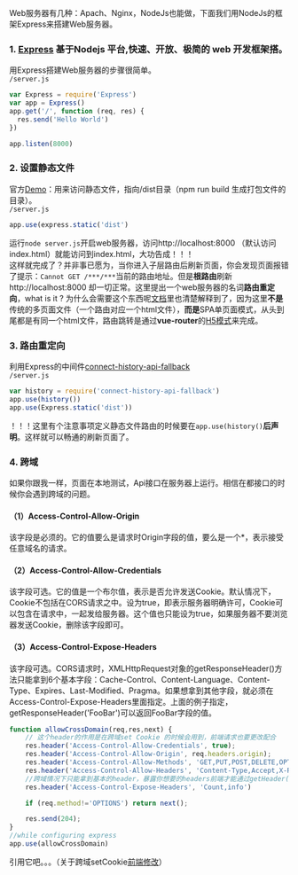 Web服务器有几种：Apach、Nginx，NodeJs也能做，下面我们用NodeJs的框架Express来搭建Web服务器。
### 1. [Express](https://github.com/Expressjs/Express) 基于Nodejs 平台,快速、开放、极简的 web 开发框架搭。  
用Express搭建Web服务器的步骤很简单。    
`/server.js`
```javascript
var Express = require('Express')
var app = Express()
app.get('/', function (req, res) {
  res.send('Hello World')
})

app.listen(8000)
```   
### 2. 设置静态文件  
官方[Demo](http://Expressjs.com/en/starter/static-files.html)：用来访问静态文件，指向/dist目录（npm run build 生成打包文件的目录）。     
`/server.js`
```javascript
app.use(express.static('dist')
```  
运行```node server.js```开启web服务器，访问http://localhost:8000 （默认访问index.html）就能访问到index.html，大功告成！！！    
这样就完成了？并非事已愿为，当你进入子层路由后刷新页面，你会发现页面报错了提示：`Cannot GET /***/***`当前的路由地址。但是**根路由**刷新http://localhost:8000 却一切正常。这里提出一个web服务器的名词**路由重定向**，what is it ? 为什么会需要这个东西呢[文档](https://router.vuejs.org/zh-cn/essentials/history-mode.html)里也清楚解释到了，因为这里**不是**传统的多页面文件（一个路由对应一个html文件），**而是**SPA单页面模式，从头到尾都是有同一个html文件，路由跳转是通过**vue-router**的[H5模式](https://router.vuejs.org/zh-cn/essentials/history-mode.html)来完成。
### 3. 路由重定向  
利用Express的中间件[connect-history-api-fallback](https://github.com/bripkens/connect-history-api-fallback)   
`/server.js`
```javascript
var history = require('connect-history-api-fallback')
app.use(history())
app.use(Express.static('dist'))
```
！！！这里有个注意事项定义静态文件路由的时候要在```app.use(history()```**后声明**。这样就可以畅通的刷新页面了。 
### 4. 跨域
如果你跟我一样，页面在本地测试，Api接口在服务器上运行。相信在都接口的时候你会遇到跨域的问题。  
#### （1）Access-Control-Allow-Origin 
该字段是必须的。它的值要么是请求时Origin字段的值，要么是一个*，表示接受任意域名的请求。
#### （2）Access-Control-Allow-Credentials
该字段可选。它的值是一个布尔值，表示是否允许发送Cookie。默认情况下，Cookie不包括在CORS请求之中。设为true，即表示服务器明确许可，Cookie可以包含在请求中，一起发给服务器。这个值也只能设为true，如果服务器不要浏览器发送Cookie，删除该字段即可。
#### （3）Access-Control-Expose-Headers
该字段可选。CORS请求时，XMLHttpRequest对象的getResponseHeader()方法只能拿到6个基本字段：Cache-Control、Content-Language、Content-Type、Expires、Last-Modified、Pragma。如果想拿到其他字段，就必须在Access-Control-Expose-Headers里面指定。上面的例子指定，getResponseHeader('FooBar')可以返回FooBar字段的值。
```javascript
function allowCrossDomain(req,res,next) {  
    // 这个header的作用是在跨域set Cookie 的时候会用到，前端请求也要更改配合
    res.header('Access-Control-Allow-Credentials', true);
    res.header('Access-Control-Allow-Origin', req.headers.origin);
    res.header('Access-Control-Allow-Methods', 'GET,PUT,POST,DELETE,OPTIONS');
    res.header('Access-Control-Allow-Headers', 'Content-Type,Accept,X-Requested-With');
    //跨域情况下只能拿到基本的header，暴露你想要的headers前端才能通过getHeader()拿到。
    res.header('Access-Control-Expose-Headers', 'Count,info')

    if (req.method!='OPTIONS') return next();

    res.send(204);
}                 
//while configuring express
app.use(allowCrossDomain)
```
引用它吧。。。（关于跨域setCookie[前端修改](https://github.com/ChanSun/vue-blog/blob/master/src/1.md#6-跨域保存cookie)）